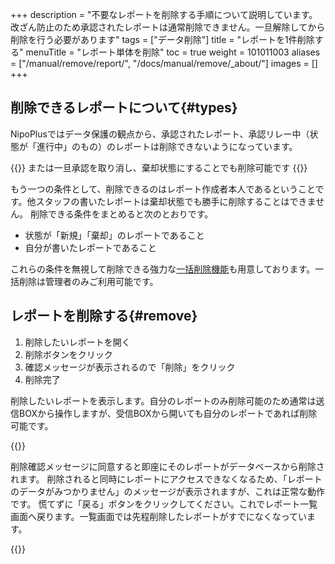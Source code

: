+++
description = "不要なレポートを削除する手順について説明しています。改ざん防止のため承認されたレポートは通常削除できません。一旦解除してから削除を行う必要があります"
tags = ["データ削除"]
title = "レポートを1件削除する"
menuTitle = "レポート単体を削除"
toc = true
weight = 101011003
aliases = ["/manual/remove/report/", "/docs/manual/remove/_about/"]
images = []
+++

## 削除できるレポートについて{#types}

NipoPlusではデータ保護の観点から、承認されたレポート、承認リレー中（状態が「進行中」のもの）のレポートは削除できないようになっています。  

{{<alice pos="right" icon="here">}}
または一旦承認を取り消し、棄却状態にすることでも削除可能です
{{</alice>}}

もう一つの条件として、削除できるのはレポート作成者本人であるということです。他スタッフの書いたレポートは棄却状態でも勝手に削除することはできません。
削除できる条件をまとめると次のとおりです。

- 状態が「新規」「棄却」のレポートであること
- 自分が書いたレポートであること

これらの条件を無視して削除できる強力な[一括削除機能](/docs/manual/remove/reportbatch/)も用意しております。一括削除は管理者のみご利用可能です。

## レポートを削除する{#remove}

1. 削除したいレポートを開く
1. 削除ボタンをクリック
1. 確認メッセージが表示されるので「削除」をクリック
1. 削除完了

削除したいレポートを表示します。自分のレポートのみ削除可能のため通常は送信BOXから操作しますが、受信BOXから開いても自分のレポートであれば削除可能です。

{{<appscreen filename="report-delete" title="自分のレポートでかつ状態が新規のため削除可能。削除ボタンが表示される">}}

削除確認メッセージに同意すると即座にそのレポートがデータベースから削除されます。
削除されると同時にレポートにアクセスできなくなるため、「レポートのデータがみつかりません」のメッセージが表示されますが、これは正常な動作です。
慌てずに「戻る」ボタンをクリックしてください。これでレポート一覧画面へ戻ります。一覧画面では先程削除したレポートがすでになくなっています。

{{<appscreen filename="back" title="レポートが削除されたため表示中のレポートが読み込みエラーとなる。戻るボタンをクリックして一覧へ戻ります">}}
